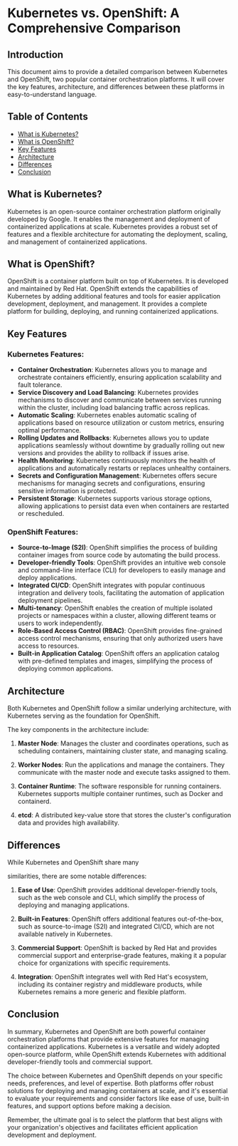 # Kubernetes vs. OpenShift: A Comprehensive Comparison

## Introduction

This document aims to provide a detailed comparison between Kubernetes and OpenShift, two popular container orchestration platforms. It will cover the key features, architecture, and differences between these platforms in easy-to-understand language.

## Table of Contents
- [What is Kubernetes?](#what-is-kubernetes)
- [What is OpenShift?](#what-is-openshift)
- [Key Features](#key-features)
- [Architecture](#architecture)
- [Differences](#differences)
- [Conclusion](#conclusion)

## What is Kubernetes?

Kubernetes is an open-source container orchestration platform originally developed by Google. It enables the management and deployment of containerized applications at scale. Kubernetes provides a robust set of features and a flexible architecture for automating the deployment, scaling, and management of containerized applications.

## What is OpenShift?

OpenShift is a container platform built on top of Kubernetes. It is developed and maintained by Red Hat. OpenShift extends the capabilities of Kubernetes by adding additional features and tools for easier application development, deployment, and management. It provides a complete platform for building, deploying, and running containerized applications.

## Key Features

### Kubernetes Features:
- **Container Orchestration**: Kubernetes allows you to manage and orchestrate containers efficiently, ensuring application scalability and fault tolerance.
- **Service Discovery and Load Balancing**: Kubernetes provides mechanisms to discover and communicate between services running within the cluster, including load balancing traffic across replicas.
- **Automatic Scaling**: Kubernetes enables automatic scaling of applications based on resource utilization or custom metrics, ensuring optimal performance.
- **Rolling Updates and Rollbacks**: Kubernetes allows you to update applications seamlessly without downtime by gradually rolling out new versions and provides the ability to rollback if issues arise.
- **Health Monitoring**: Kubernetes continuously monitors the health of applications and automatically restarts or replaces unhealthy containers.
- **Secrets and Configuration Management**: Kubernetes offers secure mechanisms for managing secrets and configurations, ensuring sensitive information is protected.
- **Persistent Storage**: Kubernetes supports various storage options, allowing applications to persist data even when containers are restarted or rescheduled.

### OpenShift Features:
- **Source-to-Image (S2I)**: OpenShift simplifies the process of building container images from source code by automating the build process.
- **Developer-friendly Tools**: OpenShift provides an intuitive web console and command-line interface (CLI) for developers to easily manage and deploy applications.
- **Integrated CI/CD**: OpenShift integrates with popular continuous integration and delivery tools, facilitating the automation of application deployment pipelines.
- **Multi-tenancy**: OpenShift enables the creation of multiple isolated projects or namespaces within a cluster, allowing different teams or users to work independently.
- **Role-Based Access Control (RBAC)**: OpenShift provides fine-grained access control mechanisms, ensuring that only authorized users have access to resources.
- **Built-in Application Catalog**: OpenShift offers an application catalog with pre-defined templates and images, simplifying the process of deploying common applications.

## Architecture

Both Kubernetes and OpenShift follow a similar underlying architecture, with Kubernetes serving as the foundation for OpenShift.

The key components in the architecture include:

1. **Master Node**: Manages the cluster and coordinates operations, such as scheduling containers, maintaining cluster state, and managing scaling.

2. **Worker Nodes**: Run the applications and manage the containers. They communicate with the master node and execute tasks assigned to them.

3. **Container Runtime**: The software responsible for running containers. Kubernetes supports multiple container runtimes, such as Docker and containerd.

4. **etcd**: A distributed key-value store that stores the cluster's configuration data and provides high availability.

## Differences

While Kubernetes and OpenShift share many

 similarities, there are some notable differences:

1. **Ease of Use**: OpenShift provides additional developer-friendly tools, such as the web console and CLI, which simplify the process of deploying and managing applications.

2. **Built-in Features**: OpenShift offers additional features out-of-the-box, such as source-to-image (S2I) and integrated CI/CD, which are not available natively in Kubernetes.

3. **Commercial Support**: OpenShift is backed by Red Hat and provides commercial support and enterprise-grade features, making it a popular choice for organizations with specific requirements.

4. **Integration**: OpenShift integrates well with Red Hat's ecosystem, including its container registry and middleware products, while Kubernetes remains a more generic and flexible platform.

## Conclusion

In summary, Kubernetes and OpenShift are both powerful container orchestration platforms that provide extensive features for managing containerized applications. Kubernetes is a versatile and widely adopted open-source platform, while OpenShift extends Kubernetes with additional developer-friendly tools and commercial support.

The choice between Kubernetes and OpenShift depends on your specific needs, preferences, and level of expertise. Both platforms offer robust solutions for deploying and managing containers at scale, and it's essential to evaluate your requirements and consider factors like ease of use, built-in features, and support options before making a decision.

Remember, the ultimate goal is to select the platform that best aligns with your organization's objectives and facilitates efficient application development and deployment.
